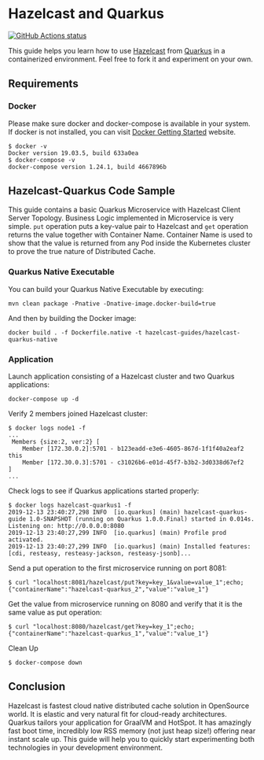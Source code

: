# Hazelcast and Quarkus

<a href="https://github.com/actions/toolkit"><img alt="GitHub Actions status" src="https://github.com/hazelcast-guides/hazelcast-quarkus/workflows/build/badge.svg"></a>

This guide helps you learn how to use [Hazelcast](https://github.com/hazelcast/hazelcast) from [Quarkus](https://github.com/quarkusio/quarkus) in a containerized environment. Feel free to fork it and experiment on your own.

## Requirements

### Docker
Please make sure docker and docker-compose is available in your system. If docker is not installed, you can visit [Docker Getting Started](https://www.docker.com/get-started) website.
```
$ docker -v
Docker version 19.03.5, build 633a0ea
$ docker-compose -v
docker-compose version 1.24.1, build 4667896b
```

## Hazelcast-Quarkus Code Sample

This guide contains a basic Quarkus Microservice with Hazelcast Client Server Topology. 
Business Logic implemented in Microservice is very simple. `put` operation puts a key-value pair to Hazelcast and `get` operation returns the value together with Container Name. Container Name is used to show that the value is returned from any Pod inside the Kubernetes cluster to prove the true nature of Distributed Cache.

### Quarkus Native Executable

You can build your Quarkus Native Executable by executing:

```
mvn clean package -Pnative -Dnative-image.docker-build=true
```

And then by building the Docker image:
```
docker build . -f Dockerfile.native -t hazelcast-guides/hazelcast-quarkus-native
```

### Application

Launch application consisting of a Hazelcast cluster and two Quarkus applications:
```
docker-compose up -d
```

Verify 2 members joined Hazelcast cluster:

```
$ docker logs node1 -f
...
 Members {size:2, ver:2} [
	Member [172.30.0.2]:5701 - b123eadd-e3e6-4605-867d-1f1f40a2eaf2 this
	Member [172.30.0.3]:5701 - c31026b6-e01d-45f7-b3b2-3d0338d67ef2
]
...
```

Check logs to see if Quarkus applications started properly:

```
$ docker logs hazelcast-quarkus1 -f
2019-12-13 23:40:27,298 INFO  [io.quarkus] (main) hazelcast-quarkus-guide 1.0-SNAPSHOT (running on Quarkus 1.0.0.Final) started in 0.014s. Listening on: http://0.0.0.0:8080
2019-12-13 23:40:27,299 INFO  [io.quarkus] (main) Profile prod activated. 
2019-12-13 23:40:27,299 INFO  [io.quarkus] (main) Installed features: [cdi, resteasy, resteasy-jackson, resteasy-jsonb]...
```

Send a put operation to the first microservice running on port 8081:
```
$ curl "localhost:8081/hazelcast/put?key=key_1&value=value_1";echo;
{"containerName":"hazelcast-quarkus_2","value":"value_1"}
```

Get the value from microservice running on 8080 and verify that it is the same value as put operation:
```
$ curl "localhost:8080/hazelcast/get?key=key_1";echo;
{"containerName":"hazelcast-quarkus_1","value":"value_1"}
```

Clean Up
```
$ docker-compose down
```

## Conclusion 
Hazelcast is fastest cloud native distributed cache solution in OpenSource world. It is elastic and very natural fit for cloud-ready architectures.
Quarkus tailors your application for GraalVM and HotSpot. It has amazingly fast boot time, incredibly low RSS memory (not just heap size!) offering near instant scale up. This guide will help you to quickly start experimenting both technologies in your development environment.
